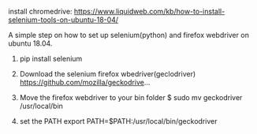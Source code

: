 install chromedrive:
https://www.liquidweb.com/kb/how-to-install-selenium-tools-on-ubuntu-18-04/


A simple step on how to set up selenium(python) and firefox webdriver on ubuntu 18.04.

1. pip install selenium

2. Download the selenium firefox wbedriver(geclodriver)
     https://github.com/mozilla/geckodrive...

3. Move the firefox webdriver to your bin folder
    $ sudo mv geckodriver /usr/local/bin

4. set the PATH
     export PATH=$PATH:/usr/local/bin/geckodriver


